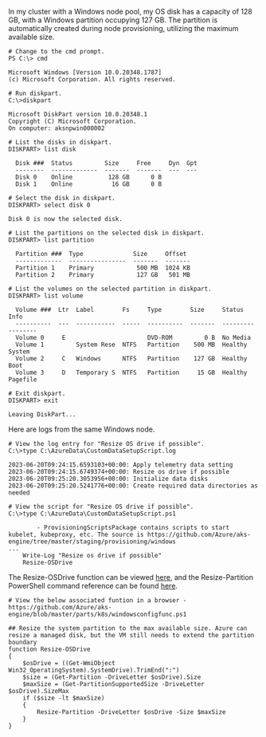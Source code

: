 In my cluster with a Windows node pool, my OS disk has a capacity of 128 GB, with a Windows partition occupying 127 GB. The partition is automatically created during node provisioning, utilizing the maximum available size.

```
# Change to the cmd prompt.
PS C:\> cmd

Microsoft Windows [Version 10.0.20348.1787]
(c) Microsoft Corporation. All rights reserved.

# Run diskpart.
C:\>diskpart

Microsoft DiskPart version 10.0.20348.1
Copyright (C) Microsoft Corporation.
On computer: aksnpwin000002

# List the disks in diskpart.
DISKPART> list disk

  Disk ###  Status         Size     Free     Dyn  Gpt
  --------  -------------  -------  -------  ---  ---
  Disk 0    Online          128 GB      0 B
  Disk 1    Online           16 GB      0 B

# Select the disk in diskpart.
DISKPART> select disk 0

Disk 0 is now the selected disk.

# List the partitions on the selected disk in diskpart.
DISKPART> list partition

  Partition ###  Type              Size     Offset
  -------------  ----------------  -------  -------
  Partition 1    Primary            500 MB  1024 KB
  Partition 2    Primary            127 GB   501 MB

# List the volumes on the selected partition in diskpart.
DISKPART> list volume

  Volume ###  Ltr  Label        Fs     Type        Size     Status     Info
  ----------  ---  -----------  -----  ----------  -------  ---------  --------
  Volume 0     E                       DVD-ROM         0 B  No Media
  Volume 1         System Rese  NTFS   Partition    500 MB  Healthy    System
  Volume 2     C   Windows      NTFS   Partition    127 GB  Healthy    Boot
  Volume 3     D   Temporary S  NTFS   Partition     15 GB  Healthy    Pagefile
  
# Exit diskpart.
DISKPART> exit

Leaving DiskPart...
```

Here are logs from the same Windows node. 

```
# View the log entry for "Resize OS drive if possible".
C:\>type C:\AzureData\CustomDataSetupScript.log

2023-06-20T09:24:15.6593103+00:00: Apply telemetry data setting
2023-06-20T09:24:15.6749374+00:00: Resize os drive if possible
2023-06-20T09:25:20.3053956+00:00: Initialize data disks
2023-06-20T09:25:20.5241776+00:00: Create required data directories as needed

# View the script for "Resize OS drive if possible".
C:\>type C:\AzureData\CustomDataSetupScript.ps1

        - ProvisioningScriptsPackage contains scripts to start kubelet, kubeproxy, etc. The source is https://github.com/Azure/aks-engine/tree/master/staging/provisioning/windows
...
    Write-Log "Resize os drive if possible"
    Resize-OSDrive
```

The Resize-OSDrive function can be viewed [here](https://github.com/Azure/aks-engine/blob/master/parts/k8s/windowsconfigfunc.ps1), and the Resize-Partition PowerShell command reference can be found [here](https://learn.microsoft.com/en-us/powershell/module/storage/resize-partition).

```
# View the below associated funtion in a browser - https://github.com/Azure/aks-engine/blob/master/parts/k8s/windowsconfigfunc.ps1

## Resize the system partition to the max available size. Azure can resize a managed disk, but the VM still needs to extend the partition boundary
function Resize-OSDrive
{
    $osDrive = ((Get-WmiObject Win32_OperatingSystem).SystemDrive).TrimEnd(":")
    $size = (Get-Partition -DriveLetter $osDrive).Size
    $maxSize = (Get-PartitionSupportedSize -DriveLetter $osDrive).SizeMax
    if ($size -lt $maxSize)
    {
        Resize-Partition -DriveLetter $osDrive -Size $maxSize
    }
}
```
